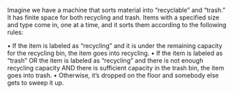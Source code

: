 Imagine we have a machine that sorts material into “recyclable” and “trash.” It
has finite space for both recycling and trash. Items with a specified size and type come
in, one at a time, and it sorts them according to the following rules:

• If the item is labeled as “recycling” and it is under the remaining
capacity for the recycling bin, the item goes into recycling.
• If the item is labeled as “trash” OR the item is labeled as “recycling”
and there is not enough recycling capacity AND there is sufficient
capacity in the trash bin, the item goes into trash.
• Otherwise, it’s dropped on the floor and somebody else gets to sweep
it up.